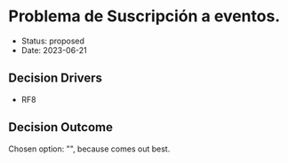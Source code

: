 # Problema de Suscripción a eventos.

* Status: proposed
* Date: 2023-06-21

## Decision Drivers

* RF8

## Decision Outcome

Chosen option: "", because comes out best.
